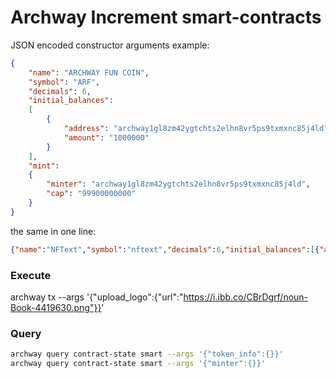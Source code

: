 # Archway Increment smart-contracts

JSON encoded constructor arguments example:
```json
{
    "name": "ARCHWAY FUN COIN",
    "symbol": "ARF",
    "decimals": 6,
    "initial_balances":
    [
        {
            "address": "archway1gl8zm42ygtchts2elhn8vr5ps9txmxnc85j4ld",
            "amount": "1000000"
        }
    ],
    "mint":
    {
        "minter": "archway1gl8zm42ygtchts2elhn8vr5ps9txmxnc85j4ld",
        "cap": "99900000000"
    }
}
```
the same in one line:
```json
{"name":"NFText","symbol":"nftext","decimals":6,"initial_balances":[{"address":"archway1a8dq0wced6q29rppdug7yvk8ek0dsrqwe3hxcz","amount":"1000000000000000"}],"mint":{"minter":"archway1q0hurmerww8emklmtp2qfvrxcsdsc7e33w8ttu8vehfggvgd63tqa0m3c6","cap":"100000000000000000000000000"}}
```

### Execute
archway tx --args '{"upload_logo":{"url":"https://i.ibb.co/CBrDgrf/noun-Book-4419630.png"}}'

### Query
```bash
archway query contract-state smart --args '{"token_info":{}}'
archway query contract-state smart --args '{"minter":{}}'
```